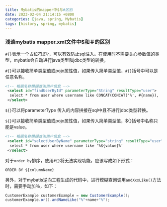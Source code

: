 ```yaml
---
title: Mybatis的mapper中$与#区别
date: 2023-02-04 21:14:15 +0800 
categories: [java, spring, Mybatis]
tags: [history, spring, mybatis] 
---
```

### 浅谈mybatis mapper.xml文件中$和＃的区别

`#{}`表示一个占位符即`?`，可以有效防止sql注入。在使用时不需要关心参数值的类型，mybatis会自动进行java类型和jdbc类型的转换。

`#{}`可以接收简单类型值或pojo属性值，如果传入简单类型值，`#{}`括号中可以是任意名称。

```xml
<!-- 根据名称模糊查询用户信息 -->
 <select id="findUserById" parameterType="String" resultType="user">
  select * from user where username like CONCAT(CONCAT('%', #{name}), '%')
 </select>
```

`${}`可以将parameterType 传入的内容拼接在sql中且不进行jdbc类型转换。

`${}`可以接收简单类型值或pojo属性值，如果传入简单类型值，${}括号中名称只能是value。

```xml
<!-- 根据名称模糊查询用户信息 -->
 <select id="selectUserByName" parameterType="string" resultType="user">
  select * from user where username like '%${value}%'
 </select>
```

对于`order by`排序，使用`#{}`将无法实现功能，应该写成如下形式：

`ORDER BY ${columnName}`

另外，对于mybatis逆向工程生成的代码中，进行模糊查询调用`andXxxLike()`方法时，需要手动加％，如下：

```java
CustomerExample customerExample = new CustomerExample();
customerExample.or().andNameLike("%"+name+"%");
```
